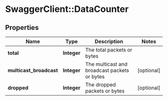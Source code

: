 # SwaggerClient::DataCounter

## Properties
Name | Type | Description | Notes
------------ | ------------- | ------------- | -------------
**total** | **Integer** | The total packets or bytes | 
**multicast_broadcast** | **Integer** | The multicast and broadcast packets or bytes | [optional] 
**dropped** | **Integer** | The dropped packets or bytes | [optional] 


